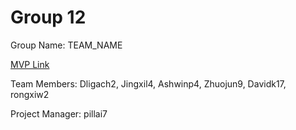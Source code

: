 # Group 12
Group Name: TEAM_NAME

[MVP Link](https://docs.google.com/document/d/1YtaroGN7R1F6RG3vgYsXVV3SBD1gP1Zl/edit?usp=drive_web&ouid=112412975839793922056&rtpof=true)

Team Members:
Dligach2,
Jingxil4,
Ashwinp4,
Zhuojun9,
Davidk17,
rongxiw2

Project Manager: pillai7
